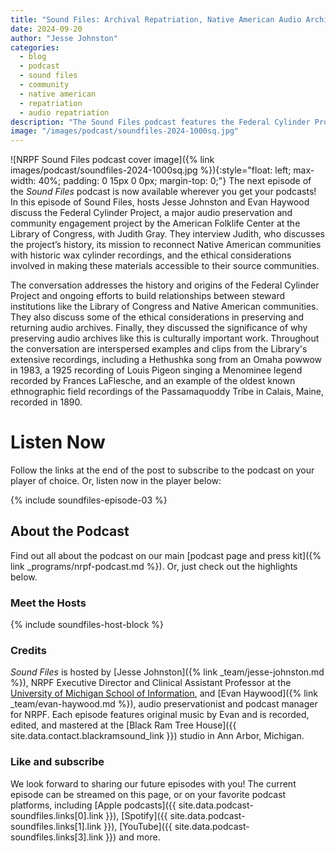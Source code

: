 ```yaml
---
title: "Sound Files: Archival Repatriation, Native American Audio Archives, and the Federal Cylinder Project"
date: 2024-09-20
author: "Jesse Johnston"
categories: 
  - blog
  - podcast
  - sound files
  - community
  - native american
  - repatriation
  - audio repatriation
description: "The Sound Files podcast features the Federal Cylinder Project and Native American audio archives at the American Folklife Center."
image: "/images/podcast/soundfiles-2024-1000sq.jpg"
---
```


![NRPF Sound Files podcast cover image]({% link images/podcast/soundfiles-2024-1000sq.jpg %}){:style="float: left; max-width: 40%; padding: 0 15px 0 0px; margin-top: 0;"}
The next episode of the _Sound Files_ podcast is now available wherever you get your podcasts!
In this episode of Sound Files, hosts Jesse Johnston and Evan Haywood discuss the Federal Cylinder Project, a major audio preservation and community engagement project by the American Folklife Center at the Library of Congress, with Judith Gray. They interview Judith, who discusses the project’s history, its mission to reconnect Native American communities with historic wax cylinder recordings, and the ethical considerations involved in making these materials accessible to their source communities.

The conversation addresses the history and origins of the Federal Cylinder Project and ongoing efforts to build relationships between steward institutions like the Library of Congress and Native American communities. They also discuss some of the ethical considerations in preserving and returning audio archives. Finally, they discussed the significance of why preserving audio archives like this is culturally important work. Throughout the conversation are interspersed examples and clips from the Library's extensive recordings, including a Hethushka song from an Omaha powwow in 1983, a 1925 recording of Louis Pigeon singing a Menominee legend recorded by Frances LaFlesche, and an example of the oldest known ethnographic field recordings of the Passamaquoddy Tribe in Calais, Maine, recorded in 1890.

# Listen Now

Follow the links at the end of the post to subscribe to the podcast on your player of choice.
Or, listen now in the player below:

{% include soundfiles-episode-03 %}

## About the Podcast

Find out all about the podcast on our main [podcast page and press kit]({% link _programs/nrpf-podcast.md %}). Or, just check out the highlights below.

### Meet the Hosts

{% include soundfiles-host-block %}

### Credits

_Sound Files_ is hosted by [Jesse Johnston]({% link _team/jesse-johnston.md %}), NRPF Executive Director and
Clinical Assistant Professor at the [University of Michigan School of Information](https://si.umich.edu/),
and [Evan Haywood]({% link _team/evan-haywood.md %}), audio preservationist and podcast manager for NRPF.
Each episode features original music
by Evan and is recorded, edited, and mastered at the [Black Ram Tree House]({{ site.data.contact.blackramsound_link }}) studio in Ann Arbor, Michigan.

### Like and subscribe

We look forward to sharing our future episodes with you!
The current episode can be streamed on this page,
or on your favorite podcast platforms, including [Apple podcasts]({{ site.data.podcast-soundfiles.links[0].link }}), [Spotify]({{ site.data.podcast-soundfiles.links[1].link }}), [YouTube]({{ site.data.podcast-soundfiles.links[3].link }}) and more.
